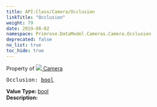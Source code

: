 ```yaml
---
title: API:Class/Camera/Occlusion
linkTitle: "Occlusion"
weight: 79
date: 2019-08-02
namespace: Primrose.DataModel.Cameras.Camera.Occlusion
deprecated: false
no_list: true
toc_hide: true
---
```

Property of <a href="/docs/api-reference/Class/Camera"><img src="/icons/silk/camera.png"/>&nbsp;Camera</a>
<pre class="method-declaration">
Occlusion: <a class="type" href="/docs/api-reference/System/Primitives#boolean">bool</a></pre>
<b>Value Type: </b>
<a class="type" href="/docs/api-reference/System/Primitives#boolean">bool</a>
<br/>
<b>Description: </b>